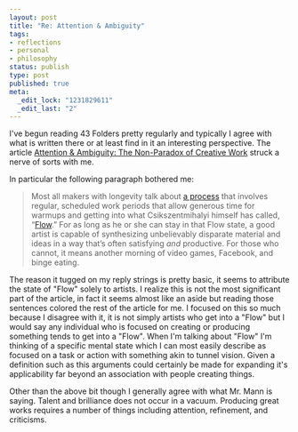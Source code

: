 ```yaml
--- 
layout: post
title: "Re: Attention & Ambiguity"
tags: 
- reflections
- personal
- philosophy
status: publish
type: post
published: true
meta: 
  _edit_lock: "1231829611"
  _edit_last: "2"
---
```

I've begun reading 43 Folders pretty regularly and typically I agree with what is written there or at least find in it an interesting perspective. The article <a href="http://www.43folders.com/2008/08/20/creative-paradox" title="Attention &amp; Ambiguity: The Non-Paradox of Creative Work">Attention &amp; Ambiguity: The Non-Paradox of Creative Work</a> struck a nerve of sorts with me.

In particular the following paragraph bothered me:

<blockquote><p>Most all makers with longevity talk about <a href="http://www.simonsays.com/content/book.cfm?tab=1&amp;pid=502946&amp;agid=2">a process</a> that involves regular, scheduled work periods that allow generous time for warmups and getting into what Csikszentmihalyi himself has called, “<a href="http://en.wikipedia.org/wiki/Flow_%28psychology%29">Flow</a>.” For as long as he or she can stay in that Flow state, a good artist is capable of synthesizing unbelievably disparate material and ideas in a way that’s often satisfying <em>and</em> productive. For those who cannot, it means another morning of video games, Facebook, and binge eating.</p></blockquote>

The reason it tugged on my reply strings is pretty basic, it seems to attribute the state of "Flow" solely to artists. I realize this is not the most significant part of the article, in fact it seems almost like an aside but reading those sentences colored the rest of the article for me. I focused on this so much because I disagree with it, it is not simply artists who get into a "Flow" but I would say any individual who is focused on creating or producing something tends to get into a "Flow". When I'm talking about "Flow" I'm thinking of a specific mental state which I can most easily describe as focused on a task or action with something akin to tunnel vision. Given a definition such as this arguments could certainly be made for expanding it's applicability far beyond an association with people creating things. 

Other than the above bit though I generally agree with what Mr. Mann is saying. Talent and brilliance does not occur in a vacuum. Producing great works requires a number of things including attention, refinement, and criticisms.
